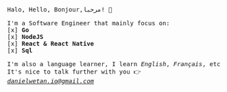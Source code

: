 <samp>Halo, Hello, Bonjour,مرحبا! :wave:
<br><br>
I'm a Software Engineer that mainly focus on:
<br>
  [x] <strong>Go</strong>
<br>
  [x] <strong>NodeJS</strong>
<br>
  [x] <strong>React & React Native</strong>
<br>
  [x] <strong>Sql</strong>
<br><br>
I'm also a language learner, I learn <em>English</em>, <em>Français</em>, etc
<br>
  It's nice to talk further with you :point_right: <em>danielwetan.io@gmail.com</em>
</samp>
